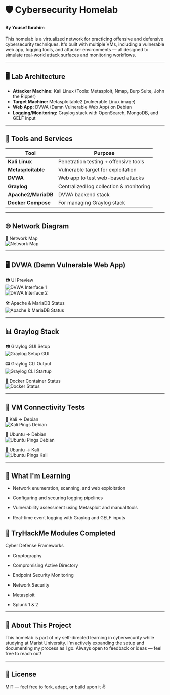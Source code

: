 # 🛡️ Cybersecurity Homelab  
#### By Yousef Ibrahim

This homelab is a virtualized network for practicing offensive and defensive cybersecurity techniques. It's built with multiple VMs, including a vulnerable web app, logging tools, and attacker environments — all designed to simulate real-world attack surfaces and monitoring workflows.

---

## 🖥️ Lab Architecture

- **Attacker Machine:** Kali Linux (Tools: Metasploit, Nmap, Burp Suite, John the Ripper)
- **Target Machine:** Metasploitable2 (vulnerable Linux image)
- **Web App:** DVWA (Damn Vulnerable Web App) on Debian
- **Logging/Monitoring:** Graylog stack with OpenSearch, MongoDB, and GELF input

---

## 🧰 Tools and Services

| Tool               | Purpose                                 |
|--------------------|-----------------------------------------|
| **Kali Linux**      | Penetration testing + offensive tools   |
| **Metasploitable**  | Vulnerable target for exploitation      |
| **DVWA**            | Web app to test web-based attacks       |
| **Graylog**         | Centralized log collection & monitoring |
| **Apache2/MariaDB** | DVWA backend stack                      |
| **Docker Compose**  | For managing Graylog stack              |

---

## 🌐 Network Diagram

📌 Network Map  
![Network Map](Screenshots/Network%20Map.png)

---

## 🖥️ DVWA (Damn Vulnerable Web App)

📷 UI Preview  
![DVWA Interface 1](Screenshots/dvwa-ui-1.png)  
![DVWA Interface 2](Screenshots/dvwa-ui-2.png)

🛠 Apache & MariaDB Status  
![Apache & MariaDB Status](Screenshots/debian-apache2-mariadb-status.png)

---

## 📊 Graylog Stack

📷 Graylog GUI Setup  
![Graylog Setup GUI](Screenshots/graylog-setup-gui.png)

📟 Graylog CLI Output  
![Graylog CLI Startup](Screenshots/graylog-cli-startup.png)

🐳 Docker Container Status  
![Docker Status](Screenshots/docker-status.png)

---

## 📡 VM Connectivity Tests

🔁 Kali → Debian  
![Kali Pings Debian](Screenshots/kali-ping-debian.png)

🔁 Ubuntu → Debian  
![Ubuntu Pings Debian](Screenshots/ubuntu-ping-debian.png)

🔁 Ubuntu → Kali  
![Ubuntu Pings Kali](Screenshots/ubuntu-ping-kali.png)

---

## 🧠 What I'm Learning
- Network enumeration, scanning, and web exploitation

- Configuring and securing logging pipelines

- Vulnerability assessment using Metasploit and manual tools

- Real-time event logging with Graylog and GELF inputs

## 🎯 TryHackMe Modules Completed
Cyber Defense Frameworks

- Cryptography

- Compromising Active Directory

- Endpoint Security Monitoring

- Network Security

- Metasploit

- Splunk 1 & 2

---

## 🧠 About This Project
This homelab is part of my self-directed learning in cybersecurity while studying at Marist University. I'm actively expanding the setup and documenting my process as I go. Always open to feedback or ideas — feel free to reach out!

---

## 📜 License
MIT — feel free to fork, adapt, or build upon it ✌️
